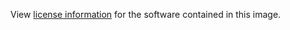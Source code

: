 View [license information](https://github.com/emqx/emqx/blob/master/LICENSE) for the software contained in this image.
